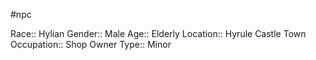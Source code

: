 #npc 

Race:: Hylian
Gender:: Male
Age:: Elderly
Location:: Hyrule Castle Town
Occupation:: Shop Owner
Type:: Minor
